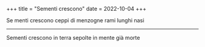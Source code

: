 +++
title = "Sementi crescono"
date = 2022-10-04
+++

Se menti crescono
ceppi di menzogne
rami lunghi nasi

---

Sementi crescono
in terra sepolte
in mente già morte
